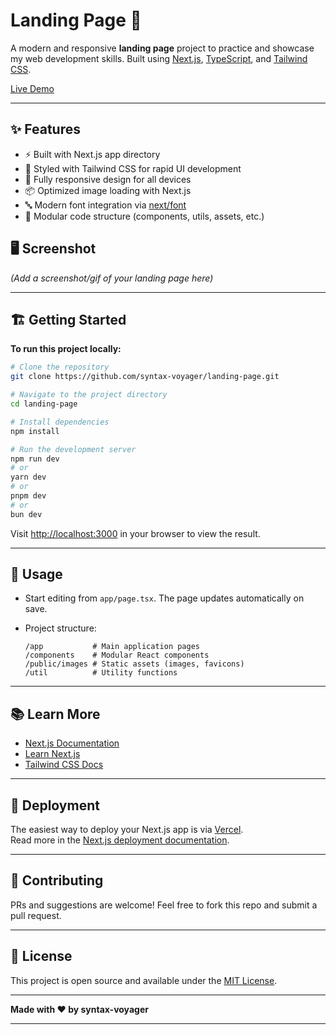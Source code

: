 # Landing Page 🚀

A modern and responsive **landing page** project to practice and showcase my web development skills. Built using [Next.js](https://nextjs.org/), [TypeScript](https://www.typescriptlang.org/), and [Tailwind CSS](https://tailwindcss.com/).

[Live Demo](https://landing-page-beryl-omega-25.vercel.app/)

---

## ✨ Features

- ⚡️ Built with Next.js app directory
- 💅 Styled with Tailwind CSS for rapid UI development
- 🚀 Fully responsive design for all devices
- 📦 Optimized image loading with Next.js
- 🔤 Modern font integration via [next/font](https://nextjs.org/docs/app/building-your-application/optimizing/fonts)
- 📂 Modular code structure (components, utils, assets, etc.)

## 🖥️ Screenshot

*(Add a screenshot/gif of your landing page here)*

---

## 🏗️ Getting Started

**To run this project locally:**

```bash
# Clone the repository
git clone https://github.com/syntax-voyager/landing-page.git

# Navigate to the project directory
cd landing-page

# Install dependencies
npm install

# Run the development server
npm run dev
# or
yarn dev
# or
pnpm dev
# or
bun dev
```

Visit [http://localhost:3000](http://localhost:3000) in your browser to view the result.

---

## 📝 Usage

- Start editing from `app/page.tsx`. The page updates automatically on save.
- Project structure:

  ```
  /app           # Main application pages
  /components    # Modular React components
  /public/images # Static assets (images, favicons)
  /util          # Utility functions
  ```

---

## 📚 Learn More

- [Next.js Documentation](https://nextjs.org/docs)
- [Learn Next.js](https://nextjs.org/learn)
- [Tailwind CSS Docs](https://tailwindcss.com/docs)

---

## 🚀 Deployment

The easiest way to deploy your Next.js app is via [Vercel](https://vercel.com/new).  
Read more in the [Next.js deployment documentation](https://nextjs.org/docs/app/building-your-application/deploying).

---

## 🤝 Contributing

PRs and suggestions are welcome! Feel free to fork this repo and submit a pull request.

---

## 📄 License

This project is open source and available under the [MIT License](LICENSE).

---

**Made with ❤️ by syntax-voyager**

---
